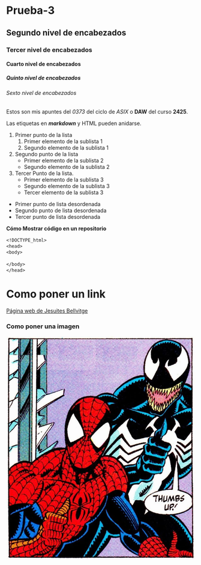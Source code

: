 # Prueba-3
## Segundo nivel de encabezados
### Tercer nivel de encabezados
#### Cuarto nivel de encabezados
##### Quinto nivel de encabezados
###### Sexto nivel de encabezados

Estos son mis apuntes del *0373* del ciclo de _ASIX_ o **DAW** del curso __2425__.

Las etiquetas en **_markdown_** y HTML pueden anidarse.

1. Primer punto de la lista
    1. Primer elemento de la sublista 1
    2. Segundo elemento de la sublista 1
2. Segundo punto de la lista
    * Primer elemento de la sublista 2
    * Segundo elemento de la sublista 2
3. Tercer Punto de la lista.
    * Primer elemento de la sublista 3
    - Segundo elemento de la sublista 3
    + Tercer elemento de la sublista 3

* Primer punto de lista desordenada
* Segundo punto de lista desordenada
* Tercer punto de lista desordenada

**Cómo Mostrar código en un repositorio**
```
<!DOCTYPE_html>
<head>
<body>

</body>
</head>
```
# Como poner un link
[Página web de Jesuites Bellvitge](https://www.fje.edu/ca/jesuites-bellvitge "Titulo opcional") 

### Como poner una imagen

![imagen de venom](image.png "Titulo opcional")